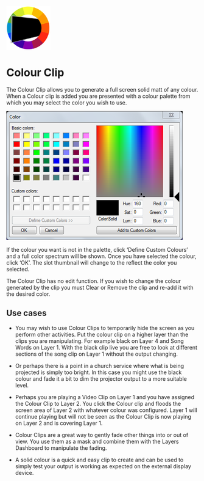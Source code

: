 ![](../../images/colourclip.png)
# Colour Clip

The Colour Clip allows you to generate a full screen solid matt of any colour. When a Colour clip is added you are presented with a colour palette from which you may select the color you wish to use.

![](../../images/clip-colour.png)

If the colour you want is not in the palette, click ‘Define Custom Colours’ and a full color spectrum will be shown. Once you have selected the colour, click ‘OK’. The slot thumbnail will change to the reflect the color you selected.

The Colour Clip has no edit function. If you wish to change the colour generated by the clip you must Clear or Remove the clip and re-add it with the desired color.

## Use cases
- You may wish to use Colour Clips to temporarily hide the screen as you perform other activities. Put the colour clip on a higher layer than the clips you are manipulating. For example black on Layer 4 and Song Words on Layer 1. With the black clip live you are free to look at different sections of the song clip on Layer 1 without the output changing.

- Or perhaps there is a point in a church service where what is being projected is simply too bright. In this case you might use the black colour and fade it a bit to dim the projector output to a more suitable level.

- Perhaps you are playing a Video Clip on Layer 1 and you have assigned the Colour Clip to Layer 2. You click the Colour clip and floods the screen area of Layer 2 with whatever colour was configured. Layer 1 will continue playing but will not be seen as the Colour Clip is now playing on Layer 2 and is covering Layer 1.
 
- Colour Clips are a great way to gently fade other things into or out of view. You use them as a mask and combine them with the Layers Dashboard to manipulate the fading.

- A solid colour is a quick and easy clip to create and can be used to simply test your output is working as expected on the external display device.